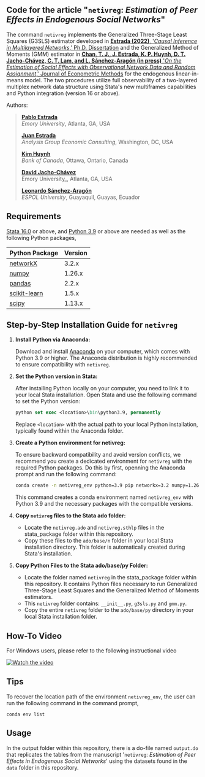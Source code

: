 ## Code for the article "```netivreg```: _Estimation of Peer Effects in Endogenous Social Networks_"

The command ```netivreg```  implements the Generalized Three-Stage Least Squares (G3SLS) estimator developed in
[**Estrada (2022)**, '_Causal Inference in Multilayered Networks_,' Ph.D. Dissertation](https://etd.library.emory.edu/concern/etds/3r074w158) and the Generalized Method of Moments (GMM) estimator in [**Chan, T. J., J. Estrada, K. P. Huynh, D. T. Jacho-Chávez, C. T. Lam, and L. Sánchez-Aragón (in press)** '_On the Estimation of Social Effects with Observational Network Data and Random Assignment_,' Journal of Econometric Methods](https://www.degruyter.com/journal/key/jem/html) for the endogenous linear-in-means model. 
The two procedures utilize full observability of a two-layered multiplex network data structure using Stata's new multiframes capabilities 
and Python integration (version 16 or above). 

Authors: 

>[**Pablo Estrada**](https://pabloestrada.io/)  
>_Emory University_, Atlanta, GA, USA  
>
>[**Juan Estrada**](https://www.juanestrada.info/)  
> _Analysis Group Economic Consulting_, Washington, DC, USA  
>
>[**Kim Huynh**](https://kphuynh.pages.iu.edu/)  
>_Bank of Canada_, Ottawa, Ontario, Canada  
>
>[**David Jacho-Chávez**](https://www.davidjachochavez.org/)  
>Emory University_, Atlanta, GA, USA  
>
>[**Leonardo Sánchez-Aragón**](https://leonardosanchezaragon.netlify.app/)  
>_ESPOL University_, Guayaquil, Guayas, Ecuador  

## Requirements

[Stata 16.0](https://www.stata.com/) or above, and [Python 3.9](https://www.python.org/) or above are needed as well as the following Python packages,

| Python Package | Version |
| ----------- | ----------- |
| [networkX](https://networkx.org/) | 3.2.x |
| [numpy](https://numpy.org/) | 1.26.x |
| [pandas](https://pandas.pydata.org/) | 2.2.x |
| [scikit-learn](https://scikit-learn.org/) | 1.5.x |
| [scipy](https://scipy.org/) | 1.13.x |


## Step-by-Step Installation Guide for `netivreg`

1. **Install Python via Anaconda:**  

   Download and install [Anaconda](https://www.anaconda.com/download/success) on your computer, which comes with Python 3.9 or higher. The Anaconda distribution is highly recommended to ensure compatibility with `netivreg`.


2. **Set the Python version in Stata:**  
   
   After installing Python locally on your computer, you need to link it to your local Stata installation. Open Stata and use the following command to set the Python version:
   ```stata
   python set exec <location>\bin\python3.9, permanently
    ```
   Replace `<location>` with the actual path to your local Python installation, typically found within the Anaconda folder.


3. **Create a Python environment for netivreg:**
   
   To ensure backward compatibility and avoid version conflicts, we recommend you create a dedicated environment for `netivreg` with the required Python packages. Do this by first,    openning the Anaconda prompt and run the following command:

   ```bash
   conda create -n netivreg_env python=3.9 pip networkx=3.2 numpy=1.26 pandas=2.2 scikit-learn=1.5 scipy=1.13
   ```

   This command creates a conda environment named ```netivreg_env``` with Python 3.9 and the necessary packages with the compatible versions.


4. **Copy `netivreg` files to the Stata ado folder:**
   
   - Locate the ```netivreg.ado``` and ```netivreg.sthlp``` files in the stata_package folder within this repository.
   - Copy these files to the ```ado/base/n``` folder in your local Stata installation directory. This folder is automatically created during Stata's installation.


5. **Copy Python Files to the Stata ado/base/py Folder:**

   - Locate the folder named ```netivreg``` in the stata_package folder within this repository. It contains Python files necessary to run Generalized Three-Stage Least Squares and the Generalized Method of Moments estimators.
   - This ```netivreg``` folder contains: ```__init__.py```, ```g3sls.py``` and ```gmm.py```. 
   - Copy the entire ```netivreg``` folder to the ```ado/base/py``` directory in your local Stata installation folder.


## How-To Video

For Windows users, please refer to the following instructional video

[![Watch the video](https://img.youtube.com/vi/u_zt9QbGTTA/maxresdefault.jpg)](https://www.youtube.com/watch?v=u_zt9QbGTTA&feature=youtu.be)




## Tips
To recover the location path of the environment `netivreg_env`, the user can run the following command in the command prompt,

```
conda env list
```

## Usage 

In the output folder within this repository, there is a do-file named `output.do` that replicates the tables from the manuscript '`netivreg`: _Estimation of Peer Effects in Endogenous Social Networks_' using the datasets found in the `data` folder in this repository.

